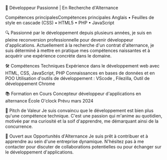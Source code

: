 
🚀 Développeur Passionné | En Recherche d'Alternance

Compétences principalesCompétences principales
Anglais • Feuilles de style en cascade (CSS) • HTML5 • PHP • JavaScript

🔍 Passionné par le développement depuis plusieurs années, je suis en pleine reconversion professionnelle pour devenir développeur d'applications. Actuellement à la recherche d'un contrat d'alternance, je suis déterminé à mettre en pratique mes compétences naissantes et à acquérir une expérience concrète dans le domaine.

🛠️ Compétences Techniques
Expérience dans le développement web avec HTML, CSS, JavaScript, PHP
Connaissances en bases de données et en POO
Utilisation d'outils de développement : VScode , Filezilla, Outil de développement Chrome

📚 Formation en Cours
Concepteur développeur d'applications en alternance
École O'clock
Prévu mars 2024

🎯 Pitch de Valeur
Je suis convaincu que le développement est bien plus qu'une compétence technique. C'est une passion qui m'anime au quotidien, motivée par ma curiosité et la soif d'apprendre, me démarquant ainsi de la concurrence.

🤝 Ouvert aux Opportunités d'Alternance
Je suis prêt à contribuer et à apprendre au sein d'une entreprise dynamique. N'hésitez pas à me contacter pour discuter de collaborations potentielles ou pour échanger sur le développement d'applications.
